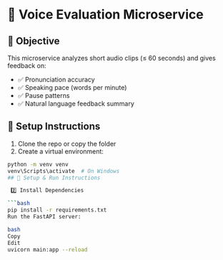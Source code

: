 # 🧪 Voice Evaluation Microservice

## 🎯 Objective

This microservice analyzes short audio clips (≤ 60 seconds) and gives feedback on:

- ✅ Pronunciation accuracy
- ✅ Speaking pace (words per minute)
- ✅ Pause patterns
- ✅ Natural language feedback summary

## 🚀 Setup Instructions

1. Clone the repo or copy the folder
2. Create a virtual environment:
```bash
python -m venv venv
venv\Scripts\activate  # On Windows
## 🚀 Setup & Run Instructions

 2️⃣ Install Dependencies

```bash
pip install -r requirements.txt
Run the FastAPI server:

bash
Copy
Edit
uvicorn main:app --reload

